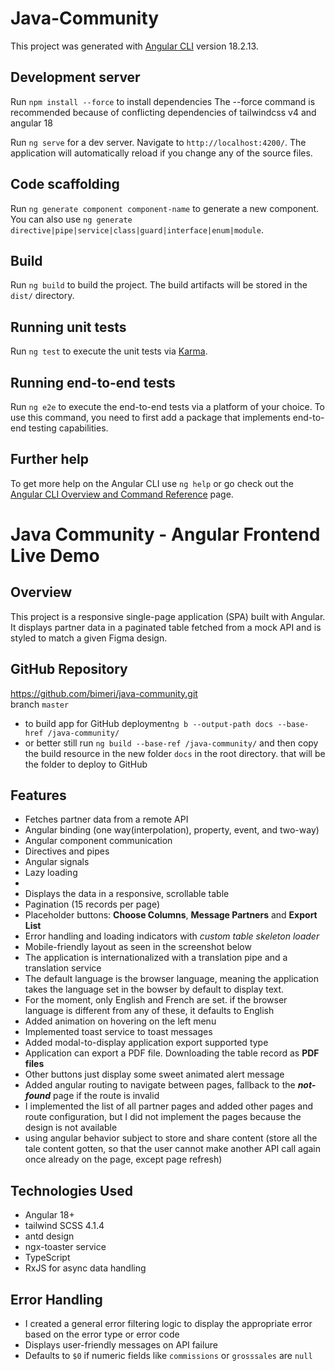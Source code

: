 # Java-Community

This project was generated with [Angular CLI](https://github.com/angular/angular-cli) version 18.2.13.

## Development server
Run `npm install --force` to install dependencies The --force command is recommended because of conflicting dependencies of tailwindcss v4 and angular 18 

Run `ng serve` for a dev server. Navigate to `http://localhost:4200/`. The application will automatically reload if you change any of the source files.

## Code scaffolding

Run `ng generate component component-name` to generate a new component. You can also use `ng generate directive|pipe|service|class|guard|interface|enum|module`.

## Build

Run `ng build` to build the project. The build artifacts will be stored in the `dist/` directory.

## Running unit tests

Run `ng test` to execute the unit tests via [Karma](https://karma-runner.github.io).

## Running end-to-end tests

Run `ng e2e` to execute the end-to-end tests via a platform of your choice. To use this command, you need to first add a package that implements end-to-end testing capabilities.

## Further help

To get more help on the Angular CLI use `ng help` or go check out the [Angular CLI Overview and Command Reference](https://angular.io/cli) page.

# Java Community - Angular Frontend Live Demo

## Overview

This project is a responsive single-page application (SPA) built with Angular. It displays partner data in a paginated table fetched from a mock API and is styled to match a given Figma design.

## GitHub Repository

https://github.com/bimeri/java-community.git \
branch ``master``

 - to build app for GitHub deployment`ng b --output-path docs --base-href /java-community/`
 - or better still run `ng build --base-ref /java-community/` and then copy the build resource in the new folder `docs` in the root directory. that will be the folder to deploy to GitHub

## Features

- Fetches partner data from a remote API
- Angular binding (one way(interpolation), property, event, and two-way)
- Angular component communication
- Directives and pipes
- Angular signals
- Lazy loading 
- <br/>
- Displays the data in a responsive, scrollable table
- Pagination (15 records per page)
- Placeholder buttons: **Choose Columns**, **Message Partners** and **Export List**
- Error handling and loading indicators with *custom table skeleton loader*
- Mobile-friendly layout as seen in the screenshot below
- The application is internationalized with a translation pipe and a translation service
- The default language is the browser language, meaning the application takes the language set in the bowser by default to display text.
- For the moment, only English and French are set. if the browser language is different from any of these, it defaults to English
- Added animation on hovering on the left menu
- Implemented toast service to toast messages
- Added modal-to-display application export supported type 
- Application can export a PDF file. Downloading the table record as **PDF files**
- Other buttons just display some sweet animated alert message 
- Added angular routing to navigate between pages, fallback to the ***not-found*** page if the route is invalid
- I implemented the list of all partner pages and added other pages and route configuration, but I did not implement the pages because the design is not available
- using angular behavior subject to store and share content (store all the tale content gotten, so that the user cannot make another API call again once already on the page, except page refresh)

## Technologies Used

- Angular 18+
- tailwind SCSS 4.1.4
- antd design
- ngx-toaster service
- TypeScript
- RxJS for async data handling

## Error Handling
- I created a general error filtering logic to display the appropriate error based on the error type or error code
- Displays user-friendly messages on API failure
- Defaults to `$0` if numeric fields like `commissions` or `grosssales` are `null`

